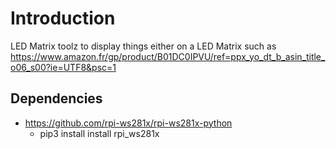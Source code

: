 # Introduction

LED Matrix toolz to display things either on a LED Matrix such as https://www.amazon.fr/gp/product/B01DC0IPVU/ref=ppx_yo_dt_b_asin_title_o06_s00?ie=UTF8&psc=1

## Dependencies

- https://github.com/rpi-ws281x/rpi-ws281x-python
	- pip3 install install rpi_ws281x
